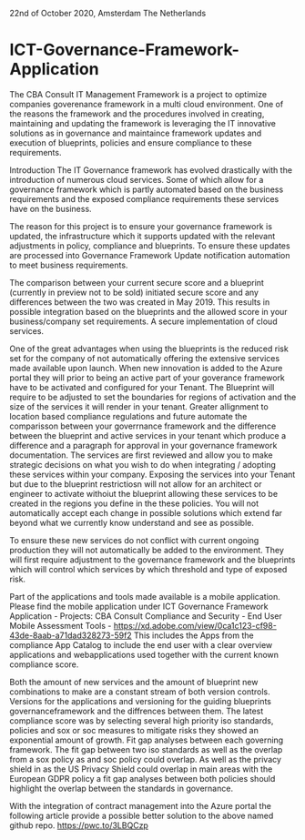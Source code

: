 22nd of October 2020, Amsterdam The Netherlands

# ICT-Governance-Framework-Application
The CBA Consult IT Management Framework is a project to optimize companies goverenance framework in a multi cloud environment. One of the reasons the framework and the procedures involved in creating, maintaining and updating the framework is leveraging the IT innovative solutions as in governance and maintaince framework updates and execution of blueprints, policies and ensure compliance to these requirements.

Introduction
The IT Governance framework has evolved drastically with the introduction of numerous cloud services. Some of which allow for a governance framework which is partly automated based on the business requirements and the exposed compliance requirements these services have on the business.

The reason for this project is to ensure your governance framework is updated, the infrastructure which it supports updated with the relevant adjustments in policy, compliance and blueprints. To ensure these updates are processed into Governance Framework Update notification automation to meet business requirements.

The comparison between your current secure score and a blueprint (currently in preview not to be sold) initiated secure score and any differences between the two was created in May 2019. This results in possible integration based on the blueprints and the allowed score in your business/company set requirements. A secure implementation of cloud services.

One of the great advantages when using the blueprints is the reduced risk set for the company of not automatically offering the extensive services made available upon launch. When new innovation is added to the Azure portal they will prior to being an active part of your goverance framework have to be activated and configured for your Tenant. The Blueprint will require to be adjusted to set the boundaries for regions of activation and the size of the services it will render in your tenant. Greater allignment to location based compliance regulations and future automate the comparisson between your goverrnance framework and the difference between the blueprint and active services in your tenant which produce a difference and a paragraph for approval in your governance framework documentation. The services are first reviewed and allow you to make strategic decisions on what you wish to do when integrating / adopting these services within your company. Exposing the services into your Tenant but due to the blueprint restrictiosn will not allow for an architect or engineer to activate withoiut the blueprint allowing these services to be created in the regions you define in the these policies. You will not automatically accept each change in possible solutions which extend far beyond what we currently know understand and see as possible.

To ensure these new services do not conflict with current ongoing production they will not automatically be added to the environment. They will first require adjustment to the governance framework and the blueprints which will control which services by which threshold and type of exposed risk.

Part of the applications and tools made available is a mobile application. Please find the mobile application under ICT Governance Framework Application - Projects: CBA Consult Compliance and Security - End User Mobile Assessment Tools - https://xd.adobe.com/view/0ca1c123-cf98-43de-8aab-a71dad328273-59f2 
This includes the Apps from the compliance App Catalog to include the end user with a clear overview applications and webapplications used together with the current known compliance score.

Both the amount of new services and the amount of blueprint new combinations to make are a constant stream of both version controls. Versions for the applications and versioning for the guiding blueprints governanceframework and the diffrences between them. The latest compliance score was by selecting several high priority iso standards, policies and sox or soc measures to mitigate risks they showed an exponential amount of growth. Fit gap analyses between each governing framework. The fit gap between two iso standards as well as the overlap from a sox policy as and soc policy could overlap. As well as the privacy shield in as the US Privacy Shield could overlap in main areas with the European GDPR policy a fit gap analyses between both policies should highlight the overlap between the standards in governance.

With the integration of contract management into the Azure portal the following article provide a possible better solution to the above named github repo. https://pwc.to/3LBQCzp

